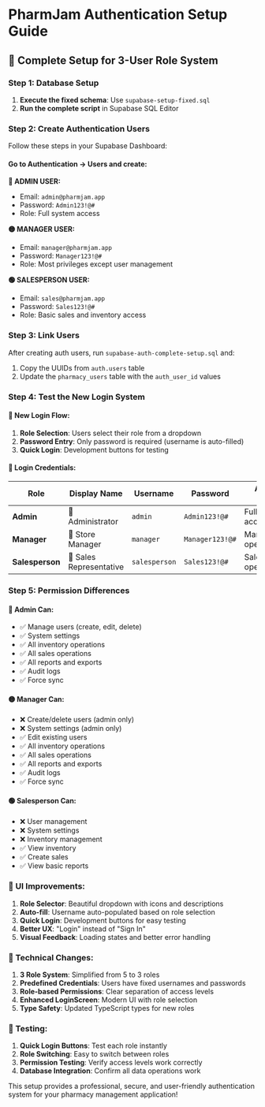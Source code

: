 # PharmJam Authentication Setup Guide

## 🚀 **Complete Setup for 3-User Role System**

### **Step 1: Database Setup**

1. **Execute the fixed schema**: Use `supabase-setup-fixed.sql`
2. **Run the complete script** in Supabase SQL Editor

### **Step 2: Create Authentication Users**

Follow these steps in your Supabase Dashboard:

#### **Go to Authentication → Users and create:**

**🔴 ADMIN USER:**

- Email: `admin@pharmjam.app`
- Password: `Admin123!@#`
- Role: Full system access

**🟡 MANAGER USER:**

- Email: `manager@pharmjam.app`
- Password: `Manager123!@#`
- Role: Most privileges except user management

**🟢 SALESPERSON USER:**

- Email: `sales@pharmjam.app`
- Password: `Sales123!@#`
- Role: Basic sales and inventory access

### **Step 3: Link Users**

After creating auth users, run `supabase-auth-complete-setup.sql` and:

1. Copy the UUIDs from `auth.users` table
2. Update the `pharmacy_users` table with the `auth_user_id` values

### **Step 4: Test the New Login System**

#### **🎯 New Login Flow:**

1. **Role Selection**: Users select their role from a dropdown
2. **Password Entry**: Only password is required (username is auto-filled)
3. **Quick Login**: Development buttons for testing

#### **🔑 Login Credentials:**

| Role            | Display Name            | Username      | Password        | Access Level          |
| --------------- | ----------------------- | ------------- | --------------- | --------------------- |
| **Admin**       | 👑 Administrator        | `admin`       | `Admin123!@#`   | Full system access    |
| **Manager**     | 👔 Store Manager        | `manager`     | `Manager123!@#` | Management operations |
| **Salesperson** | 🛒 Sales Representative | `salesperson` | `Sales123!@#`   | Sales operations      |

### **Step 5: Permission Differences**

#### **🔴 Admin Can:**

- ✅ Manage users (create, edit, delete)
- ✅ System settings
- ✅ All inventory operations
- ✅ All sales operations
- ✅ All reports and exports
- ✅ Audit logs
- ✅ Force sync

#### **🟡 Manager Can:**

- ❌ Create/delete users (admin only)
- ❌ System settings (admin only)
- ✅ Edit existing users
- ✅ All inventory operations
- ✅ All sales operations
- ✅ All reports and exports
- ✅ Audit logs
- ✅ Force sync

#### **🟢 Salesperson Can:**

- ❌ User management
- ❌ System settings
- ❌ Inventory management
- ✅ View inventory
- ✅ Create sales
- ✅ View basic reports

### **🎨 UI Improvements:**

1. **Role Selector**: Beautiful dropdown with icons and descriptions
2. **Auto-fill**: Username auto-populated based on role selection
3. **Quick Login**: Development buttons for easy testing
4. **Better UX**: "Login" instead of "Sign In"
5. **Visual Feedback**: Loading states and better error handling

### **🔧 Technical Changes:**

1. **3 Role System**: Simplified from 5 to 3 roles
2. **Predefined Credentials**: Users have fixed usernames and passwords
3. **Role-based Permissions**: Clear separation of access levels
4. **Enhanced LoginScreen**: Modern UI with role selection
5. **Type Safety**: Updated TypeScript types for new roles

### **🧪 Testing:**

1. **Quick Login Buttons**: Test each role instantly
2. **Role Switching**: Easy to switch between roles
3. **Permission Testing**: Verify access levels work correctly
4. **Database Integration**: Confirm all data operations work

This setup provides a professional, secure, and user-friendly authentication system for your pharmacy management application!
